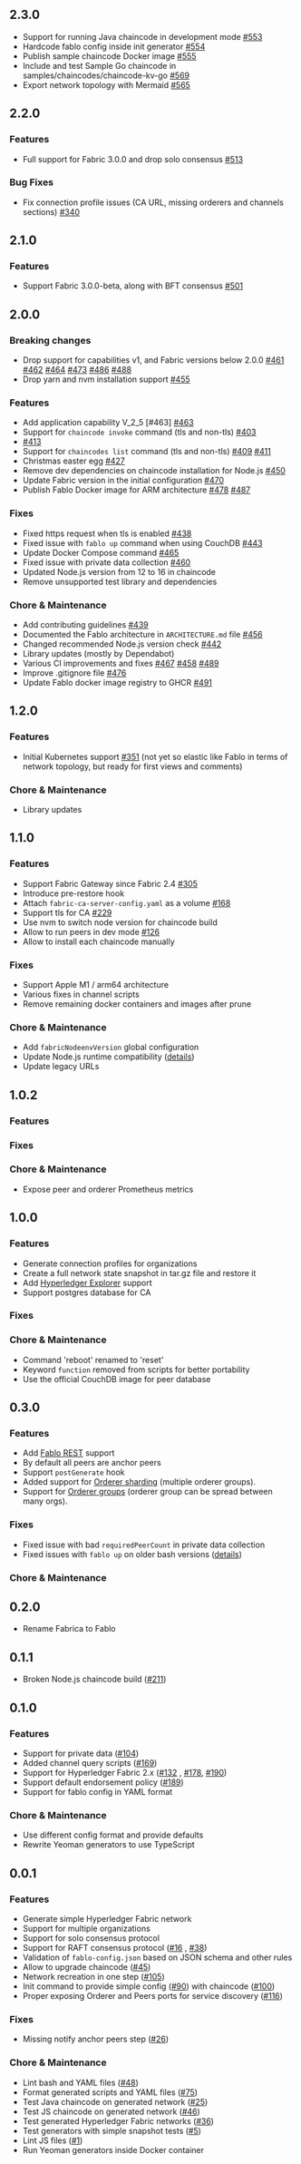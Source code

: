 ## 2.3.0 
* Support for running Java chaincode in development mode
 [#553](https://github.com/hyperledger-labs/fablo/pull/553)
* Hardcode fablo config inside init generator
  [#554](https://github.com/hyperledger-labs/fablo/pull/554)
* Publish sample chaincode Docker image
  [#555](https://github.com/hyperledger-labs/fablo/pull/555)
* Include and test Sample Go chaincode in samples/chaincodes/chaincode-kv-go
  [#569](https://github.com/hyperledger-labs/fablo/pull/569)
* Export network topology with Mermaid 
  [#565](https://github.com/hyperledger-labs/fablo/pull/565)

## 2.2.0

### Features
* Full support for Fabric 3.0.0 and drop solo consensus
  [#513](https://github.com/hyperledger-labs/fablo/pull/513)

### Bug Fixes
* Fix connection profile issues (CA URL, missing orderers and channels sections)
  [#340](https://github.com/hyperledger-labs/fablo/issues/340)

## 2.1.0

### Features
* Support Fabric 3.0.0-beta, along with BFT consensus
  [#501](https://github.com/hyperledger-labs/fablo/pull/501)

## 2.0.0

### Breaking changes
* Drop support for capabilities v1, and Fabric versions below 2.0.0
  [#461](https://github.com/hyperledger-labs/fablo/pull/461)
  [#462](https://github.com/hyperledger-labs/fablo/pull/462)
  [#464](https://github.com/hyperledger-labs/fablo/pull/464)
  [#473](https://github.com/hyperledger-labs/fablo/pull/473)
  [#486](https://github.com/hyperledger-labs/fablo/pull/486)
  [#488](https://github.com/hyperledger-labs/fablo/pull/488)
* Drop yarn and nvm installation support
  [#455](https://github.com/hyperledger-labs/fablo/pull/455)

### Features
* Add application capability V_2_5 [#463]
  [#463](https://github.com/hyperledger-labs/fablo/pull/463)
* Support for `chaincode invoke` command (tls and non-tls)
  [#403](https://github.com/hyperledger-labs/fablo/pull/403)
* [#413](https://github.com/hyperledger-labs/fablo/pull/413)
* Support for `chaincodes list` command (tls and non-tls)
  [#409](https://github.com/hyperledger-labs/fablo/pull/409)
  [#411](https://github.com/hyperledger-labs/fablo/pull/411)
* Christmas easter egg
  [#427](https://github.com/hyperledger-labs/fablo/pull/427)
* Remove dev dependencies on chaincode installation for Node.js
  [#450](https://github.com/hyperledger-labs/fablo/pull/450)
* Update Fabric version in the initial configuration
  [#470]( https://github.com/hyperledger-labs/fablo/pull/470)
* Publish Fablo Docker image for ARM architecture
  [#478](https://github.com/hyperledger-labs/fablo/pull/478)
  [#487](https://github.com/hyperledger-labs/fablo/pull/487)

### Fixes
* Fixed https request when tls is enabled
  [#438](https://github.com/hyperledger-labs/fablo/pull/438)
* Fixed issue with `fablo up` command when using CouchDB
  [#443](https://github.com/hyperledger-labs/fablo/pull/443)
* Update Docker Compose command
  [#465](https://github.com/hyperledger-labs/fablo/pull/465)
* Fixed issue with private data collection
  [#460]( https://github.com/hyperledger-labs/fablo/pull/467)
* Updated Node.js version from 12 to 16 in chaincode
* Remove unsupported test library and dependencies

### Chore & Maintenance
* Add contributing guidelines
  [#439](https://github.com/hyperledger-labs/fablo/pull/439)
* Documented the Fablo architecture in `ARCHITECTURE.md` file
  [#456](https://github.com/hyperledger-labs/fablo/pull/456)
* Changed recommended Node.js version check
  [#442](https://github.com/hyperledger-labs/fablo/pull/442)
* Library updates (mostly by Dependabot)
* Various CI improvements and fixes
  [#467](https://github.com/hyperledger-labs/fablo/pull/467)
  [#458](https://github.com/hyperledger-labs/fablo/pull/458)
  [#489](https://github.com/hyperledger-labs/fablo/pull/489)
* Improve .gitignore file
  [#476]( https://github.com/hyperledger-labs/fablo/pull/476)
* Update Fablo docker image registry to GHCR
  [#491](https://github.com/hyperledger-labs/fablo/pull/491)

## 1.2.0

### Features
* Initial Kubernetes support [#351](https://github.com/hyperledger-labs/fablo/issues/351)
(not yet so elastic like Fablo in terms of network topology, but ready for first views and comments)

### Chore & Maintenance
* Library updates


## 1.1.0

### Features
* Support Fabric Gateway since Fabric 2.4 [#305](https://github.com/hyperledger-labs/fablo/issues/305)
* Introduce pre-restore hook
* Attach `fabric-ca-server-config.yaml` as a volume [#168](https://github.com/hyperledger-labs/fablo/issues/168)
* Support tls for CA [#229](https://github.com/hyperledger-labs/fablo/issues/229)
* Use nvm to switch node version for chaincode build
* Allow to run peers in dev mode [#126](https://github.com/hyperledger-labs/fablo/issues/126)
* Allow to install each chaincode manually

### Fixes
* Support Apple M1 / arm64 architecture
* Various fixes in channel scripts
* Remove remaining docker containers and images after prune

### Chore & Maintenance
* Add `fabricNodeenvVersion` global configuration
* Update Node.js runtime compatibility ([details](https://github.com/hyperledger-labs/fablo/issues/274))
* Update legacy URLs

## 1.0.2

### Features

### Fixes

### Chore & Maintenance
* Expose peer and orderer Prometheus metrics

## 1.0.0

### Features
* Generate connection profiles for organizations
* Create a full network state snapshot in tar.gz file and restore it
* Add [Hyperledger Explorer](https://github.com/hyperledger/blockchain-explorer) support
* Support postgres database for CA

### Fixes

### Chore & Maintenance
* Command 'reboot' renamed to 'reset'
* Keyword `function` removed from scripts for better portability
* Use the official CouchDB image for peer database

## 0.3.0

### Features
* Add [Fablo REST](https://github.com/fablo-io/fablo-rest/) support
* By default all peers are anchor peers
* Support `postGenerate` hook
* Added support for [Orderer sharding](https://github.com/hyperledger-labs/fablo/issues/220) (multiple orderer groups).
* Support for [Orderer groups](https://github.com/hyperledger-labs/fablo/issues/238) (orderer group can be spread between many orgs).

### Fixes
* Fixed issue with bad `requiredPeerCount` in private data collection
* Fixed issues with `fablo up` on older bash versions ([details](https://github.com/hyperledger-labs/fablo/issues/210))

### Chore & Maintenance

## 0.2.0
* Rename Fabrica to Fablo

## 0.1.1
* Broken Node.js chaincode build ([#211](https://github.com/hyperledger-labs/fablo/pull/211))

## 0.1.0

### Features
* Support for private data ([#104](https://github.com/hyperledger-labs/fablo/issues/104))
* Added channel query scripts  ([#169](https://github.com/hyperledger-labs/fablo/issues/169))
* Support for Hyperledger Fabric 2.x ([#132](https://github.com/hyperledger-labs/fablo/issues/132)
  , [#178](https://github.com/hyperledger-labs/fablo/issues/178), [#190](https://github.com/hyperledger-labs/fablo/issues/178))
* Support default endorsement policy ([#189](https://github.com/hyperledger-labs/fablo/issues/189))
* Support for fablo config in YAML format

### Chore & Maintenance
* Use different config format and provide defaults
* Rewrite Yeoman generators to use TypeScript

## 0.0.1

### Features
* Generate simple Hyperledger Fabric network
* Support for multiple organizations
* Support for solo consensus protocol
* Support for RAFT consensus protocol ([#16](https://github.com/hyperledger-labs/fablo/issues/16)
  , [#38](https://github.com/hyperledger-labs/fablo/issues/38))
* Validation of `fablo-config.json` based on JSON schema and other rules
* Allow to upgrade chaincode ([#45](https://github.com/hyperledger-labs/fablo/issues/36))
* Network recreation in one step ([#105](https://github.com/hyperledger-labs/fablo/issues/105))
* Init command to provide simple config ([#90](https://github.com/hyperledger-labs/fablo/issues/90)) with
  chaincode ([#100](https://github.com/hyperledger-labs/fablo/issues/100))
* Proper exposing Orderer and Peers ports for service
  discovery ([#116](https://github.com/hyperledger-labs/fablo/issues/116))

### Fixes
* Missing notify anchor peers step ([#26](https://github.com/hyperledger-labs/fablo/issues/26))

### Chore & Maintenance
* Lint bash and YAML files ([#48](https://github.com/hyperledger-labs/fablo/issues/48))
* Format generated scripts and YAML files ([#75](https://github.com/hyperledger-labs/fablo/issues/75))
* Test Java chaincode on generated network ([#25](https://github.com/hyperledger-labs/fablo/issues/25))
* Test JS chaincode on generated network ([#46](https://github.com/hyperledger-labs/fablo/issues/46))
* Test generated Hyperledger Fabric networks ([#36](https://github.com/hyperledger-labs/fablo/issues/36))
* Test generators with simple snapshot tests ([#5](https://github.com/hyperledger-labs/fablo/issues/5))
* Lint JS files ([#1](https://github.com/hyperledger-labs/fablo/issues/1))
* Run Yeoman generators inside Docker container


